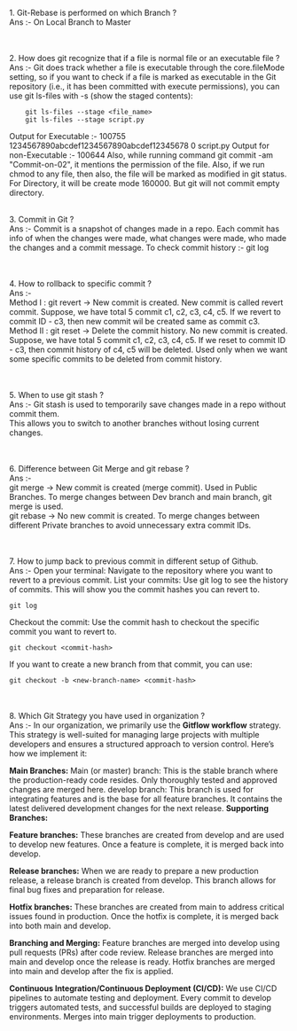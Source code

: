 <br>
1. Git-Rebase is performed on which Branch ?
<br>Ans :- On Local Branch to Master

<br><br>
2. How does git recognize that if a file is normal file or an executable file ?
<br>Ans :- Git does track whether a file is executable through the core.fileMode setting, so if you want to check if a file is marked as executable in the Git repository (i.e., it has been committed with execute permissions), you can use git ls-files with -s (show the staged contents):

        git ls-files --stage <file_name>
        git ls-files --stage script.py

Output for Executable :-     100755 1234567890abcdef1234567890abcdef12345678 0       script.py
Output for non-Executable :- 100644
Also, while running command git commit -am "Commit-on-02",  it mentions the permission of the file.
Also, if we run chmod to any file, then also, the file will be marked as modified in git status.
For Directory, it will be create mode 160000. But git will not commit empty directory.

<br>
3. Commit in Git ?
<br>Ans :- Commit is a snapshot of changes made in a repo. Each commit has info of when the changes were made, what changes were made, who made the changes and a commit message.
To check commit history :- git log

<br><br>
4. How to rollback to specific commit ?
<br>Ans :-
<br>Method I : git revert -> New commit is created. New commit is called revert commit. Suppose, we have total 5 commit c1, c2, c3, c4, c5. If we revert to commit ID - c3, then new commit wil be created same as commit c3.
<br>Method II : git reset  -> Delete the commit history. No new commit is created. Suppose, we have total 5 commit c1, c2, c3, c4, c5. If we reset to commit ID - c3, then commit history of c4, c5 will be deleted. Used only when we want some specific commits to be deleted from commit history.

<br><br>
5. When to use git stash ?
<br>Ans :- Git stash is used to temporarily save changes made in a repo without commit them.
<br>This allows you to switch to another branches without losing current changes.

<br><br>
6. Difference between Git Merge and git rebase ?
<br>Ans :- <br>
git merge -> New commit is created (merge commit). Used in Public Branches. To merge changes between Dev branch and main branch, git merge is used.<br>
git rebase -> No new commit is created. To merge changes between different Private branches to avoid unnecessary extra commit IDs.

<br><br>
7. How to jump back to previous commit in different setup of Github.
<br>Ans :- Open your terminal: Navigate to the repository where you want to revert to a previous commit.
List your commits: Use git log to see the history of commits. This will show you the commit hashes you can revert to.

   	git log
Checkout the commit: Use the commit hash to checkout the specific commit you want to revert to.

	git checkout <commit-hash>
If you want to create a new branch from that commit, you can use:
	
 	git checkout -b <new-branch-name> <commit-hash>

<br><br>
8. Which Git Strategy you have used in organization ?
<br>Ans :- In our organization, we primarily use the **Gitflow workflow** strategy. This strategy is well-suited for managing large projects with multiple developers and ensures a structured approach to version control. Here’s how we implement it:

**Main Branches:**
Main (or master) branch: This is the stable branch where the production-ready code resides. Only thoroughly tested and approved changes are merged here.
develop branch: This branch is used for integrating features and is the base for all feature branches. It contains the latest delivered development changes for the next release.
**Supporting Branches:**

**Feature branches:** These branches are created from develop and are used to develop new features. Once a feature is complete, it is merged back into develop.

**Release branches:** When we are ready to prepare a new production release, a release branch is created from develop. This branch allows for final bug fixes and preparation for release.

**Hotfix branches:** These branches are created from main to address critical issues found in production. Once the hotfix is complete, it is merged back into both main and develop.

**Branching and Merging:**
Feature branches are merged into develop using pull requests (PRs) after code review.
Release branches are merged into main and develop once the release is ready.
Hotfix branches are merged into main and develop after the fix is applied.

**Continuous Integration/Continuous Deployment (CI/CD):**
We use CI/CD pipelines to automate testing and deployment. Every commit to develop triggers automated tests, and successful builds are deployed to staging environments.
Merges into main trigger deployments to production.
